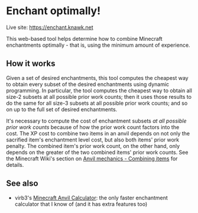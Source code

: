 # Enchant optimally!

Live site: <https://enchant.knawk.net>

This web-based tool helps determine how to combine Minecraft enchantments optimally - that is, using the minimum amount of experience.

## How it works

Given a set of desired enchantments, this tool computes the cheapest way to obtain every subset of the desired enchantments using dynamic programming.
In particular, the tool computes the cheapest way to obtain all size-2 subsets at all possible prior work counts;
then it uses those results to do the same for all size-3 subsets at all possible prior work counts;
and so on up to the full set of desired enchantments.

It's necessary to compute the cost of enchantment subsets _at all possible prior work counts_ because of how the prior work count factors into the cost.
The XP cost to combine two items in an anvil depends on not only the sacrified item's enchantment level cost, but also both items' prior work penalty.
The combined item's prior work count, on the other hand, only depends on the greater of the two combined items' prior work counts.
See the Minecraft Wiki's section on [Anvil mechanics - Combining items](https://minecraft.fandom.com/wiki/Anvil_mechanics?so=search#Combining_items) for details.

## See also

- virb3's [Minecraft Anvil Calculator](https://virb3.github.io/anvil-calc/): the only faster enchantment calculator that I know of (and it has extra features too)
